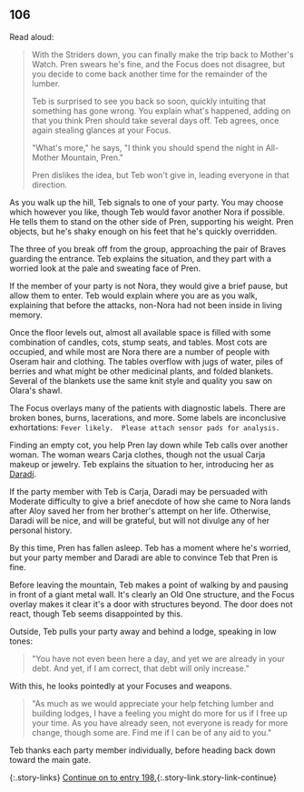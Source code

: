## 106

Read aloud:

> With the Striders down, you can finally make the trip back to Mother's Watch.
> Pren swears he's fine, and the Focus does not disagree, but you decide to come back another time for the remainder of the lumber.
>
> Teb is surprised to see you back so soon, quickly intuiting that something has gone wrong.
> You explain what's happened, adding on that you think Pren should take several days off.
> Teb agrees, once again stealing glances at your Focus.
>
> "What's more," he says, "I think you should spend the night in All-Mother Mountain, Pren."
>
> Pren dislikes the idea, but Teb won't give in, leading everyone in that direction.

As you walk up the hill, Teb signals to one of your party.
You may choose which however you like, though Teb would favor another Nora if possible.
He tells them to stand on the other side of Pren, supporting his weight.
Pren objects, but he's shaky enough on his feet that he's quickly overridden.

The three of you break off from the group, approaching the pair of Braves guarding the entrance.
Teb explains the situation, and they part with a worried look at the pale and sweating face of Pren.

If the member of your party is not Nora, they would give a brief pause, but allow them to enter.
Teb would explain where you are as you walk, explaining that before the attacks, non-Nora had not been inside in living memory.

Once the floor levels out, almost all available space is filled with some combination of candles, cots, stump seats, and tables.
Most cots are occupied, and while most are Nora there are a number of people with Oseram hair and clothing.
The tables overflow with jugs of water, piles of berries and what might be other medicinal plants, and folded blankets.
Several of the blankets use the same knit style and quality you saw on Olara's shawl.

The Focus overlays many of the patients with diagnostic labels.
There are broken bones, burns, lacerations, and more.
Some labels are inconclusive exhortations: `Fever likely.  Please attach sensor pads for analysis.`

Finding an empty cot, you help Pren lay down while Teb calls over another woman.
The woman wears Carja clothes, though not the usual Carja makeup or jewelry.
Teb explains the situation to her, introducing her as [Daradi](https://horizon.fandom.com/wiki/Daradi).

If the party member with Teb is Carja, Daradi may be persuaded with Moderate difficulty to give a brief anecdote of how she came to Nora lands after Aloy saved her from her brother's attempt on her life.
Otherwise, Daradi will be nice, and will be grateful, but will not divulge any of her personal history.

By this time, Pren has fallen asleep.
Teb has a moment where he's worried, but your party member and Daradi are able to convince Teb that Pren is fine.

Before leaving the mountain, Teb makes a point of walking by and pausing in front of a giant metal wall.
It's clearly an Old One structure, and the Focus overlay makes it clear it's a door with structures beyond.
The door does not react, though Teb seems disappointed by this.

Outside, Teb pulls your party away and behind a lodge, speaking in low tones:

> "You have not even been here a day, and yet we are already in your debt.
> And yet, if I am correct, that debt will only increase."

With this, he looks pointedly at your Focuses and weapons.

> "As much as we would appreciate your help fetching lumber and building lodges, I have a feeling you might do more for us if I free up your time.
> As you have already seen, not everyone is ready for more change, though some are.
> Find me if I can be of any aid to you."

Teb thanks each party member individually, before heading back down toward the main gate.

{:.story-links}
[Continue on to entry 198.](198-corruptor-module.md){:.story-link.story-link-continue}
